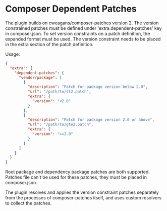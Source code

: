 # Composer Dependent Patches

The plugin builds on cweagans/composer-patches version 2. The version
constrained patches must be defined under 'extra.dependent-patches' key in
composer.json. To set version constraints on a patch definition, the expanded
format must be used. The version constraint needs to be placed in the extra
section of the patch definition.

Usage:
```json
{
  "extra": {
    "dependent-patches": {
      "vendor/package": [
        {
          "description": "Patch for package version below 2.0",
          "url": "/path/to/lt2.patch",
          "extra": {
            "version": "<2.0"
          }
        },
        {
          "description": "Patch for package version 2.0 or above",
          "url": "/path/to/gte2.patch",
          "extra": {
            "version": ">=2.0"
          }
        }
      ]
    }
  }
}
```

Root package and dependency package patches are both supported. Patches file
can't be used for these patches, they must be placed in composer.json.

The plugin resolves and applies the version constraint patches separately
from the processes of composer-patches itself, and uses custom resolvers
to collect the patches.
